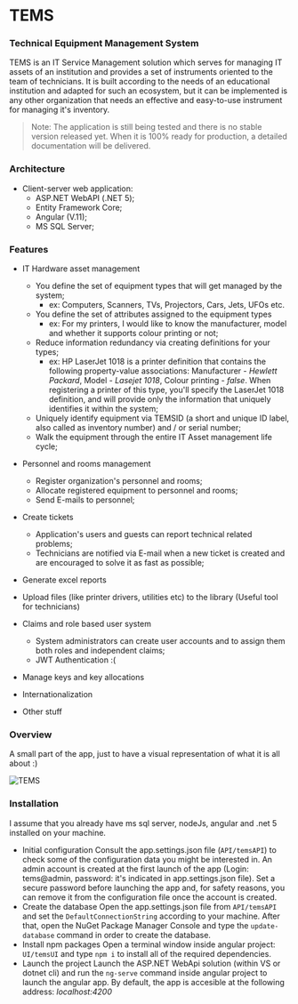 # TEMS
### Technical Equipment Management System

TEMS is an IT Service Management solution which serves for managing IT assets of an institution and provides a set of instruments oriented to the team of technicians. It is built according to the needs of an educational institution and adapted for such an ecosystem, but it can be implemented is any other organization that needs an effective and easy-to-use instrument for managing it's inventory.

> Note: The application is still being tested and there is no stable version released yet. When it is 100% ready for production, a detailed documentation will be delivered.

### Architecture
- Client-server web application: 
    - ASP.NET WebAPI (.NET 5);
    - Entity Framework Core;
    - Angular (V.11);
    - MS SQL Server;

### Features
- IT Hardware asset management
    - You define the set of equipment types that will get managed by the system;
        - ex: Computers, Scanners, TVs, Projectors, Cars, Jets, UFOs etc. 
    - You define the set of attributes assigned to the equipment types 
        - ex: For my printers, I would like to know the manufacturer, model and whether it supports colour printing or not;
    - Reduce information redundancy via creating definitions for your types;
        - ex: HP LaserJet 1018 is a printer definition that contains the following property-value associations: Manufacturer - _Hewlett Packard_, Model - _Lasejet 1018_, Colour printing - _false_. When registering a printer of this type, you'll specify the LaserJet 1018 definition, and will provide only the information that uniquely identifies it within the system;
    - Uniquely identify equipment via TEMSID (a short and unique ID label, also called as inventory number) and / or serial number;
    - Walk the equipment through the entire IT Asset management life cycle;
    
- Personnel and rooms management
    - Register organization's personnel and rooms;
    - Allocate registered equipment to personnel and rooms;
    - Send E-mails to personnel;
- Create tickets
    - Application's users and guests can report technical related problems;
    - Technicians are notified via E-mail when a new ticket is created and are encouraged to solve it as fast as possible;
- Generate excel reports 
- Upload files (like printer drivers, utilities etc) to the library (Useful tool for technicians)
- Claims and role based user system
    - System administrators can create user accounts and to assign them both roles and independent claims;
    - JWT Authentication :( 
- Manage keys and key allocations
- Internationalization
- Other stuff

### Overview
A small part of the app, just to have a visual representation of what it is all about :)

![TEMS](https://i.ibb.co/QpP7BTV/website-presentation.jpg)

### Installation

I assume that you already have ms sql server, nodeJs, angular and .net 5 installed on your machine. 

- Initial configuration
Consult the app.settings.json file (`API/temsAPI`) to check some of the configuration data you might be interested in. An admin account is created at the first launch of the app (Login: tems@admin, password: it's indicated in app.settings.json file). Set a secure password before launching the app and, for safety reasons, you can remove it from the configuration file once the account is created.
- Create the database
Open the app.settings.json file from `API/temsAPI` and set the `DefaultConnectionString` according to your machine. After that, open the NuGet Package Manager Console and type the `update-database` command in order to create the database.
- Install npm packages
Open a terminal window inside angular project: `UI/temsUI` and type `npm i` to install all of the required dependencies.
- Launch the project
Launch the ASP.NET WebApi solution (within VS or dotnet cli) and run the `ng-serve` command inside angular project to launch the angular app. By default, the app is accesible at the following address: _localhost:4200_
 

